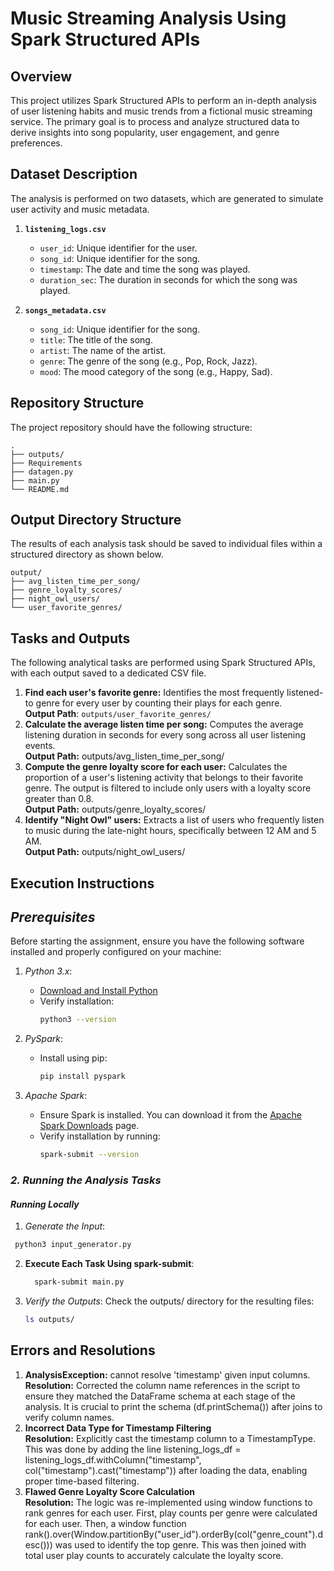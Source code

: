 # Music Streaming Analysis Using Spark Structured APIs

## Overview
This project utilizes Spark Structured APIs to perform an in-depth analysis of user listening habits and music trends from a fictional music streaming service. The primary goal is to process and analyze structured data to derive insights into song popularity, user engagement, and genre preferences.

## Dataset Description
The analysis is performed on two datasets, which are generated to simulate user activity and music metadata.

1.  **`listening_logs.csv`**
      * `user_id`: Unique identifier for the user. 
      * `song_id`: Unique identifier for the song.
      * `timestamp`: The date and time the song was played. 
      * `duration_sec`: The duration in seconds for which the song was played. 

2.  **`songs_metadata.csv`**
      * `song_id`: Unique identifier for the song.
      * `title`: The title of the song.
      * `artist`: The name of the artist.
      * `genre`: The genre of the song (e.g., Pop, Rock, Jazz).
      * `mood`: The mood category of the song (e.g., Happy, Sad).

## Repository Structure
The project repository should have the following structure:
```
.
├── outputs/
├── Requirements
├── datagen.py
├── main.py
└── README.md
```

## Output Directory Structure
The results of each analysis task should be saved to individual files within a structured directory as shown below.
```
output/
├── avg_listen_time_per_song/
├── genre_loyalty_scores/
├── night_owl_users/
└── user_favorite_genres/
```

## Tasks and Outputs
The following analytical tasks are performed using Spark Structured APIs, with each output saved to a dedicated CSV file.
1.  **Find each user's favorite genre:** Identifies the most frequently listened-to genre for every user by counting their plays for each genre. <br >
   **Output Path**: `outputs/user_favorite_genres/`
2.  **Calculate the average listen time per song:** Computes the average listening duration in seconds for every song across all user listening events. <br >
   **Output Path:** outputs/avg_listen_time_per_song/
3.  **Compute the genre loyalty score for each user:** Calculates the proportion of a user's listening activity that belongs to their favorite genre. The output is filtered to include only users with a loyalty score greater than 0.8. <br >
   **Output Path:** outputs/genre_loyalty_scores/
4.  **Identify "Night Owl" users:** Extracts a list of users who frequently listen to music during the late-night hours, specifically between 12 AM and 5 AM. <br >
   **Output Path:** outputs/night_owl_users/

## Execution Instructions
## *Prerequisites*

Before starting the assignment, ensure you have the following software installed and properly configured on your machine:

1. *Python 3.x*:
   - [Download and Install Python](https://www.python.org/downloads/)
   - Verify installation:
     ```bash
     python3 --version
     ```

2. *PySpark*:
   - Install using pip:
     ```bash
     pip install pyspark
     ```

3. *Apache Spark*:
   - Ensure Spark is installed. You can download it from the [Apache Spark Downloads](https://spark.apache.org/downloads.html) page.
   - Verify installation by running:
     ```bash
     spark-submit --version
     ```

### *2. Running the Analysis Tasks*

####  *Running Locally*

1. *Generate the Input*:
  ```bash
   python3 input_generator.py
   ```

2. **Execute Each Task Using spark-submit**:
   ```bash
     spark-submit main.py
   ```

3. *Verify the Outputs*:
   Check the outputs/ directory for the resulting files:
   ```bash
   ls outputs/
   ```

## Errors and Resolutions

1. **AnalysisException:** cannot resolve 'timestamp' given input columns. <br >
   **Resolution:** Corrected the column name references in the script to ensure they matched the DataFrame schema at each stage of the analysis. It is crucial to print the schema (df.printSchema()) after joins to verify column names.
2. **Incorrect Data Type for Timestamp Filtering** <br >
   **Resolution:** Explicitly cast the timestamp column to a TimestampType. This was done by adding the line listening_logs_df = listening_logs_df.withColumn("timestamp", col("timestamp").cast("timestamp")) after loading the data, enabling proper time-based filtering.
3. **Flawed Genre Loyalty Score Calculation** <br >
   **Resolution:** The logic was re-implemented using window functions to rank genres for each user. First, play counts per genre were calculated for each user. Then, a window function rank().over(Window.partitionBy("user_id").orderBy(col("genre_count").desc())) was used to identify the top genre. This was then joined with total user play counts to accurately calculate the loyalty score.
